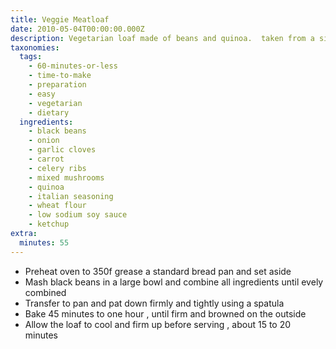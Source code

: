 ```yaml
---
title: Veggie Meatloaf
date: 2010-05-04T00:00:00.000Z
description: Vegetarian loaf made of beans and quinoa.  taken from a site online
taxonomies:
  tags:
    - 60-minutes-or-less
    - time-to-make
    - preparation
    - easy
    - vegetarian
    - dietary
  ingredients:
    - black beans
    - onion
    - garlic cloves
    - carrot
    - celery ribs
    - mixed mushrooms
    - quinoa
    - italian seasoning
    - wheat flour
    - low sodium soy sauce
    - ketchup
extra:
  minutes: 55
---
```

 - Preheat oven to 350f grease a standard bread pan and set aside
 - Mash black beans in a large bowl and combine all ingredients until evely combined
 - Transfer to pan and pat down firmly and tightly using a spatula
 - Bake 45 minutes to one hour , until firm and browned on the outside
 - Allow the loaf to cool and firm up before serving , about 15 to 20 minutes
